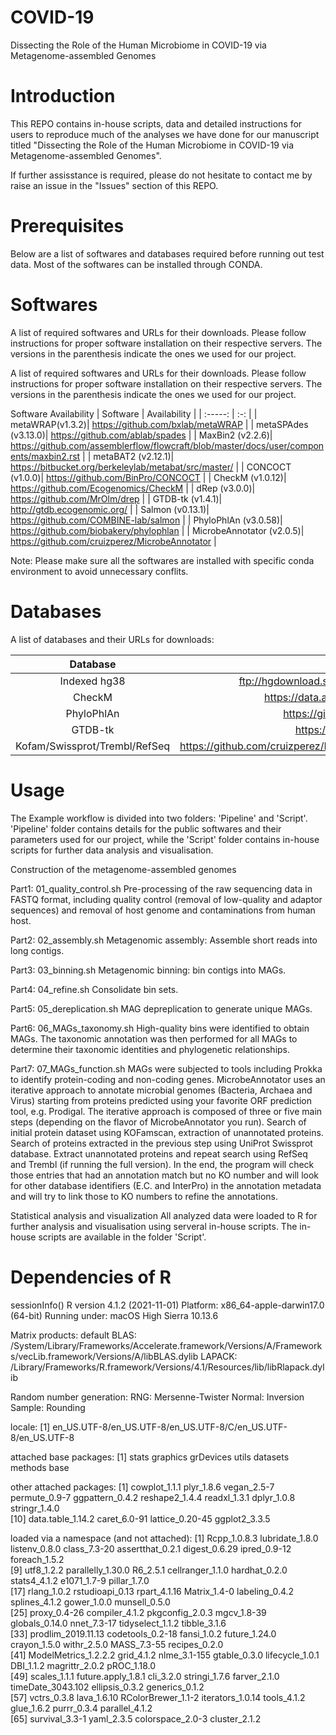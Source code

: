 # COVID-19
Dissecting the Role of the Human Microbiome in COVID-19 via Metagenome-assembled Genomes

# Introduction

This REPO contains in-house scripts, data and detailed instructions for users to reproduce much of the analyses we have done for our manuscript titled "Dissecting the Role of the Human Microbiome in COVID-19 via Metagenome-assembled Genomes".

If further assisstance is required, please do not hesitate to contact me by raise an issue in the "Issues" section of this REPO.

# Prerequisites
Below are a list of softwares and databases required before running out test data. Most of the softwares can be installed through CONDA.

# Softwares
A list of required softwares and URLs for their downloads. Please follow instructions for proper software installation on their respective servers. The versions in the parenthesis indicate the ones we used for our project.

A list of required softwares and URLs for their downloads. Please follow instructions for proper software installation on their respective servers. The versions in the parenthesis indicate the ones we used for our project.

Software	Availability
| Software  | Availability  |
| :-----: | :-: |
| metaWRAP(v1.3.2)| https://github.com/bxlab/metaWRAP |
| metaSPAdes (v3.13.0)| https://github.com/ablab/spades |
| MaxBin2  (v2.2.6)| https://github.com/assemblerflow/flowcraft/blob/master/docs/user/components/maxbin2.rst |
| metaBAT2  (v2.12.1)| https://bitbucket.org/berkeleylab/metabat/src/master/ |
| CONCOCT  (v1.0.0)| https://github.com/BinPro/CONCOCT |
| CheckM  (v1.0.12)| https://github.com/Ecogenomics/CheckM |
| dRep  (v3.0.0)| https://github.com/MrOlm/drep |
| GTDB-tk  (v1.4.1)| http://gtdb.ecogenomic.org/ |
| Salmon  (v0.13.1)| https://github.com/COMBINE-lab/salmon |
| PhyloPhlAn  (v3.0.58)| https://github.com/biobakery/phylophlan |
| MicrobeAnnotator  (v2.0.5)| https://github.com/cruizperez/MicrobeAnnotator |

Note: Please make sure all the softwares are installed with specific conda environment to avoid unnecessary conflits.

# Databases
A list of databases and their URLs for downloads:

| Database  | Availability  |
| :-----: | :-: |
| Indexed hg38 | ftp://hgdownload.soe.ucsc.edu/goldenPath/hg38/chromosomes |
| CheckM | https://data.ace.uq.edu.au/public/CheckM_databases |
| PhyloPhlAn | https://github.com/biobakery/phylophlan/wiki |
| GTDB-tk | https://gtdb.ecogenomic.org/downloads |
| Kofam/Swissprot/Trembl/RefSeq | https://github.com/cruizperez/MicrobeAnnotator/tree/master/microbeannotator/database |

# Usage
The Example workflow is divided into two folders: 'Pipeline' and 'Script'. 'Pipeline' folder contains details for the public softwares and their parameters used for our project, while the 'Script' folder contains in-house scripts for further data analysis and visualisation. 

Construction of the metagenome-assembled genomes

Part1: 01_quality_control.sh
Pre-processing of the raw sequencing data in FASTQ format, including quality control (removal of low-quality and adaptor sequences) and removal of host genome and contaminations from human host.

Part2: 02_assembly.sh
Metagenomic assembly: Assemble short reads into long contigs.

Part3: 03_binning.sh
Metagenomic binning: bin contigs into MAGs. 

Part4: 04_refine.sh
Consolidate bin sets.

Part5: 05_dereplication.sh
MAG depreplication to generate unique MAGs.

Part6: 06_MAGs_taxonomy.sh
High-quality bins were identified to obtain MAGs. The taxonomic annotation was then performed for all MAGs to determine their taxonomic identities and phylogenetic relationships.

Part7: 07_MAGs_function.sh
MAGs were subjected to tools including Prokka to identify protein-coding and non-coding genes. MicrobeAnnotator uses an iterative approach to annotate microbial genomes (Bacteria, Archaea and Virus) starting from proteins predicted using your favorite ORF prediction tool, e.g. Prodigal. The iterative approach is composed of three or five main steps (depending on the flavor of MicrobeAnnotator you run). Search of initial protein dataset using KOFamscan, extraction of unannotated proteins. Search of proteins extracted in the previous step using UniProt Swissprot database. Extract unannotated proteins and repeat search using RefSeq and Trembl (if running the full version). In the end, the program will check those entries that had an annotation match but no KO number and will look for other database identifiers (E.C. and InterPro) in the annotation metadata and will try to link those to KO numbers to refine the annotations.

Statistical analysis and visualization
All analyzed data were loaded to R for further analysis and visualisation using serveral in-house scripts. The in-house scripts are available in the folder 'Script'.

# Dependencies of R
sessionInfo()
R version 4.1.2 (2021-11-01)
Platform: x86_64-apple-darwin17.0 (64-bit)
Running under: macOS High Sierra 10.13.6

Matrix products: default
BLAS:   /System/Library/Frameworks/Accelerate.framework/Versions/A/Frameworks/vecLib.framework/Versions/A/libBLAS.dylib
LAPACK: /Library/Frameworks/R.framework/Versions/4.1/Resources/lib/libRlapack.dylib

Random number generation:
 RNG:     Mersenne-Twister 
 Normal:  Inversion 
 Sample:  Rounding 
 
locale:
[1] en_US.UTF-8/en_US.UTF-8/en_US.UTF-8/C/en_US.UTF-8/en_US.UTF-8

attached base packages:
[1] stats     graphics  grDevices utils     datasets  methods   base     

other attached packages:
 [1] cowplot_1.1.1     plyr_1.8.6        vegan_2.5-7       permute_0.9-7     ggpattern_0.4.2   reshape2_1.4.4    readxl_1.3.1      dplyr_1.0.8       stringr_1.4.0    
[10] data.table_1.14.2 caret_6.0-91      lattice_0.20-45   ggplot2_3.3.5    

loaded via a namespace (and not attached):
 [1] Rcpp_1.0.8.3         lubridate_1.8.0      listenv_0.8.0        class_7.3-20         assertthat_0.2.1     digest_0.6.29        ipred_0.9-12         foreach_1.5.2       
 [9] utf8_1.2.2           parallelly_1.30.0    R6_2.5.1             cellranger_1.1.0     hardhat_0.2.0        stats4_4.1.2         e1071_1.7-9          pillar_1.7.0        
[17] rlang_1.0.2          rstudioapi_0.13      rpart_4.1.16         Matrix_1.4-0         labeling_0.4.2       splines_4.1.2        gower_1.0.0          munsell_0.5.0       
[25] proxy_0.4-26         compiler_4.1.2       pkgconfig_2.0.3      mgcv_1.8-39          globals_0.14.0       nnet_7.3-17          tidyselect_1.1.2     tibble_3.1.6        
[33] prodlim_2019.11.13   codetools_0.2-18     fansi_1.0.2          future_1.24.0        crayon_1.5.0         withr_2.5.0          MASS_7.3-55          recipes_0.2.0       
[41] ModelMetrics_1.2.2.2 grid_4.1.2           nlme_3.1-155         gtable_0.3.0         lifecycle_1.0.1      DBI_1.1.2            magrittr_2.0.2       pROC_1.18.0         
[49] scales_1.1.1         future.apply_1.8.1   cli_3.2.0            stringi_1.7.6        farver_2.1.0         timeDate_3043.102    ellipsis_0.3.2       generics_0.1.2      
[57] vctrs_0.3.8          lava_1.6.10          RColorBrewer_1.1-2   iterators_1.0.14     tools_4.1.2          glue_1.6.2           purrr_0.3.4          parallel_4.1.2      
[65] survival_3.3-1       yaml_2.3.5           colorspace_2.0-3     cluster_2.1.2    

